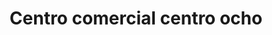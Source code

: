---
title: "Centro comercial centro ocho"
url: /lecheria/centro-comercial-centro-ocho/
shop: centro comercial
---